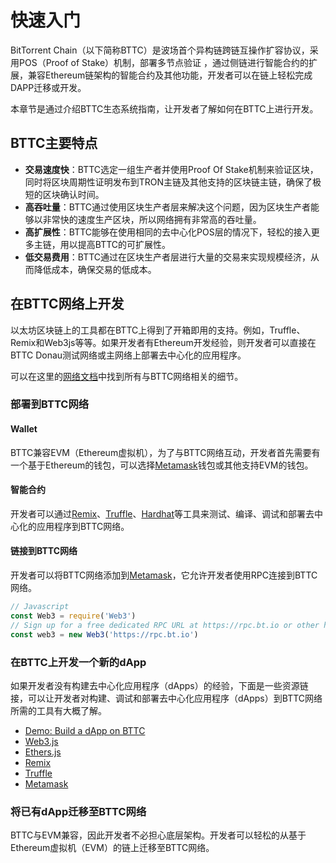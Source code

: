 # 快速入门
BitTorrent Chain（以下简称BTTC）是波场首个异构链跨链互操作扩容协议，采用POS（Proof of Stake）机制，部署多节点验证 ，通过侧链进行智能合约的扩展，兼容Ethereum链架构的智能合约及其他功能，开发者可以在链上轻松完成DAPP迁移或开发。
 
本章节是通过介绍BTTC生态系统指南，让开发者了解如何在BTTC上进行开发。
## BTTC主要特点
* **交易速度快**：BTTC选定一组生产者并使用Proof Of Stake机制来验证区块，同时将区块周期性证明发布到TRON主链及其他支持的区块链主链，确保了极短的区块确认时间。
* **高吞吐量**：BTTC通过使用区块生产者层来解决这个问题，因为区块生产者能够以非常快的速度生产区块，所以网络拥有非常高的吞吐量。
* **高扩展性**：BTTC能够在使用相同的去中心化POS层的情况下，轻松的接入更多主链，用以提高BTTC的可扩展性。
* **低交易费用**：BTTC通过在区块生产者层进行大量的交易来实现规模经济，从而降低成本，确保交易的低成本。

## 在BTTC网络上开发
以太坊区块链上的工具都在BTTC上得到了开箱即用的支持。例如，Truffle、Remix和Web3js等等。如果开发者有Ethereum开发经验，则开发者可以直接在BTTC Donau测试网络或主网络上部署去中心化的应用程序。

可以在这里的[网络文档](/docs/networks/network)中找到所有与BTTC网络相关的细节。
### 部署到BTTC网络
#### Wallet
BTTC兼容EVM（Ethereum虚拟机），为了与BTTC网络互动，开发者首先需要有一个基于Ethereum的钱包，可以选择[Metamask](https://metamask.io/)钱包或其他支持EVM的钱包。
#### 智能合约
开发者可以通过[Remix](https://remix.ethereum.org/)、[Truffle](https://trufflesuite.com/)、[Hardhat](https://hardhat.org/)等工具来测试、编译、调试和部署去中心化的应用程序到BTTC网络。
#### 链接到BTTC网络
开发者可以将BTTC网络添加到[Metamask](https://metamask.io/)，它允许开发者使用RPC连接到BTTC网络。

```js
// Javascript
const Web3 = require('Web3')
// Sign up for a free dedicated RPC URL at https://rpc.bt.io or other hosted node providers.
const web3 = new Web3('https://rpc.bt.io')
```

### 在BTTC上开发一个新的dApp
如果开发者没有构建去中心化应用程序（dApps）的经验，下面是一些资源链接，可以让开发者对构建、调试和部署去中心化应用程序（dApps）到BTTC网络所需的工具有大概了解。
* [Demo: Build a dApp on BTTC](/docs/tutorial/build-web3-app)
* [Web3.js](https://web3js.readthedocs.io/en/v1.7.4/)
* [Ethers.js](https://docs.ethers.io/v5/)
* [Remix](https://remix.ethereum.org/)
* [Truffle](https://trufflesuite.com/)
* [Metamask](https://metamask.io/)
 
### 将已有dApp迁移至BTTC网络
BTTC与EVM兼容，因此开发者不必担心底层架构。开发者可以轻松的从基于Ethereum虚拟机（EVM）的链上迁移至BTTC网络。
